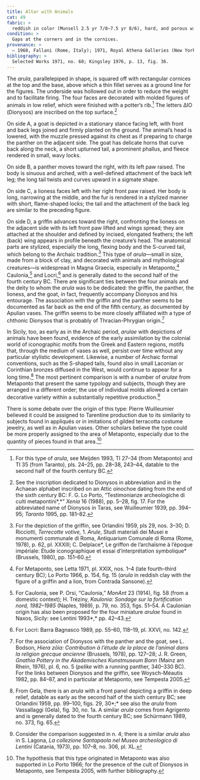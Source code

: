 ```yaml
---
title: Altar with Animals
cat: 49
fabric: > 
  reddish in color (Munsell 2.5 yr 7/8–7.5 yr 8/6), hard, and porous with numerous reflective and calcareous inclusions of considerable size.
condition: > 
  Gaps at the corners and in the cornices.
provenance: > 
  – 1968, Fallani (Rome, Italy); 1971, Royal Athena Galleries (New York, New York), sold to the J. Paul Getty Museum, 1971.
bibliography: >
  Selected Works 1971, no. 60; Kingsley 1976, p. 13, fig. 36.
---
```

The *arula*, parallelepiped in shape, is squared off with rectangular
cornices at the top and the base, above which a thin fillet serves as a
ground line for the figures. The underside was hollowed out in order to
reduce the weight and to facilitate firing. The four faces are decorated
with molded figures of animals in low relief, which were finished with a
potter’s rib.[^1] The letters ΔΙΟ (Dionysos) are inscribed on the top
surface.[^2]

On side A, a goat is depicted in a stationary stance facing left, with
front and back legs joined and firmly planted on the ground. The
animal’s head is lowered, with the muzzle pressed against its chest as
if preparing to charge the panther on the adjacent side. The goat has
delicate horns that curve back along the neck, a short upturned tail, a
prominent phallus, and fleece rendered in small, wavy locks.

On side B, a panther moves toward the right, with its left paw raised.
The body is sinuous and arched, with a well-defined attachment of the
back left leg; the long tail twists and curves upward in a sigmate
shape.

On side C, a lioness faces left with her right front paw raised. Her
body is long, narrowing at the middle, and the fur is rendered in a
stylized manner with short, flame-shaped locks; the tail and the
attachment of the back leg are similar to the preceding figure.

On side D, a griffin advances toward the right, confronting the lioness
on the adjacent side with its left front paw lifted and wings spread;
they are attached at the shoulder and defined by incised, elongated
feathers; the left (back) wing appears in profile beneath the creature’s
head. The anatomical parts are stylized, especially the long, flexing
body and the S-curved tail, which belong to the Archaic tradition.[^3]
This type of *arula*—small in size, made from a block of clay, and
decorated with animals and mythological creatures—is widespread in Magna
Graecia, especially in Metaponto,[^4] Caulonia,[^5] and Locri,[^6] and
is generally dated to the second half of the fourth century <span
class="smcaps">BC.</span> There are significant ties
between the four animals and the deity to whom the *arula* was to be
dedicated: the griffin, the panther, the lioness, and the goat, in fact,
frequently accompany Dionysos and his entourage. The association with
the griffin and the panther seems to be documented as far back as the
end of the fifth century, as documented by Apulian vases. The griffin
seems to be more closely affiliated with a type of chthonic Dionysos
that is probably of Thracian-Phrygian origin.[^7]

In Sicily, too, as early as in the Archaic period, *arulae* with
depictions of animals have been found, evidence of the early
assimilation by the colonial world of iconographic motifs from the Greek
and Eastern regions, motifs that, through the medium of vases as well,
persist over time without any particular stylistic development.
Likewise, a number of Archaic formal conventions, such as the S-shaped
tails, found also in small Laconian or Corinthian bronzes diffused in
the West, would continue to appear for a long time.[^8] The most
pertinent comparison is with a number of *arulae* from Metaponto that
present the same typology and subjects, though they are arranged in a
different order; the use of individual molds allowed a certain
decorative variety within a substantially repetitive production.[^9]

There is some debate over the origin of this type: Pierre Wuilleumier
believed it could be assigned to Tarentine production due to its
similarity to subjects found in appliqués or in imitations of gilded
terracotta costume jewelry, as well as in Apulian vases. Other scholars
believe the type could be more properly assigned to the area of
Metaponto, especially due to the quantity of pieces found in that
area.[^10]

[^1]: For this type of *arula*, see <span
    class="smcaps">Meijden</span> 1993, TI 27–34 (from
    Metaponto) and TI 35 (from Taranto), pls. 24–25, pp. 28–38, 243–44,
    datable to the second half of the fourth century <span
    class="smcaps">BC.</span>

[^2]: See the inscription dedicated to Dionysos in abbreviation and in
    the Achaean alphabet inscribed on an Attic oinochoe dating from the
    end of the sixth century <span
    class="smcaps">BC</span>: F. G. Lo Porto,
    “Testimonianze archeologiche di culti metapontini*,*” *Xenia* 16
    (1988), pp. 5–28, fig. 17. For the abbreviated name of Dionysos in
    Taras, see <span class="smcaps">Wuilleumier</span>
    1939, pp. 394–95; *<span
    class="smcaps">Taranto</span>* 1995, pp. 181–82.

[^3]: For the depiction of the griffin, see <span
    class="smcaps">Orlandini</span> 1959, pls 29, nos.
    3–30; D. Ricciotti, *Terrecotte votive,* 1. *Arule*, Studi materiali
    dei Musei e monumenti communale di Roma, Antiquarium Comunale di
    Roma (Rome, 1978), p. 62, pl. XXXIII; C. Delplace*, Le griffon de
    l’archaïsme à l’époque impériale: Étude iconographique et essai
    d’interprétation symbolique* (Brussels, 1980), pp. 151–60.

[^4]: For Metaponto, see <span
    class="smcaps">Letta</span> 1971, pl. XXIX, nos.
    1–4 (late fourth–third century <span
    class="smcaps">BC</span>); <span
    class="smcaps">Lo Porto</span> 1966, p. 154, fig.
    15 (*arula* in reddish clay with the figure of a griffin and a lion,
    from Contrada Sansone).

[^5]: For Caulonia, see P. Orsi, “Caulonia,” *MonAnt* 23 (1914), fig. 58
    (from a domestic context); H. Tréziny, *Kaulonia: Sondage sur la
    fortification nord, 1982–1985* (Naples, 1989), p. 79, no. 353, figs.
    51–54. A Caulonian origin has also been proposed for the four
    miniature *arulae* found in Naxos, Sicily: see <span
    class="smcaps">Lentini</span> 1993*,* pp. 42–43.

[^6]: For Locri: <span class="smcaps">Barra Bagnasco
    1989</span>, pp. 55–60, 118–19, pl. XXVI, no. 142.

[^7]: For the association of Dionysos with the panther and the goat, see
    L. Bodson, *Hiera zōia: Contribution à l’étude de la place de
    l’animal dans la religion grecque ancienne* (Brussels, 1978), pp.
    127–28; J. R. Green, *Gnathia Pottery in the Akademisches
    Kunstmuseum Bonn* (Mainz am Rhein, 1976), pl. 6, no. 5 (*pelike*
    with a running panther, 340–330 <span
    class="smcaps">BC</span>). For the links between
    Dionysos and the griffin, see <span
    class="smcaps">Woysch-Méautis</span> 1982, pp.
    84–87, and in particular at Metaponto, see <span
    class="smcaps">Tempesta</span> 2005.

[^8]: From Gela, there is an *arula* with a front panel depicting a
    griffin in deep relief, datable as early as the second half of the
    sixth century <span class="smcaps">BC</span>; see
    <span class="smcaps">Orlandini</span> 1959, pp.
    99–100, figs. 29, 30*;* see also the *arula* from Vassallaggi
    (Gela), fig. 30, no. 1a. A similar *arula* comes from Agrigento and
    is generally dated to the fourth century <span
    class="smcaps">BC</span>; see <span
    class="smcaps">Schürmann</span> 1989, no. 373,
    fig. 65.

[^9]: Consider the comparison suggested in n. 4; there is a similar
    *arula* also in S. Lagona, *La collezione Santapaola nel Museo
    archeologico di Lentini* (Catania, 1973), pp. 107–8, no. 306, pl.
    XL.

[^10]: The hypothesis that this type originated in Metaponto was also
    supported in <span class="smcaps">Lo Porto</span>
    1966; for the presence of the cult of Dionysos in Metaponto, see
    <span class="smcaps">Tempesta</span> 2005, with
    further bibliography.
